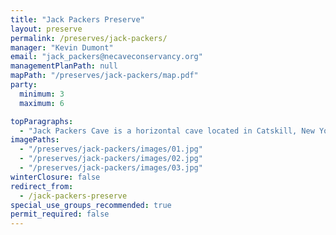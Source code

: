 ```yaml
---
title: "Jack Packers Preserve"
layout: preserve
permalink: /preserves/jack-packers/
manager: "Kevin Dumont"
email: "jack_packers@necaveconservancy.org"
managementPlanPath: null
mapPath: "/preserves/jack-packers/map.pdf"
party:
  minimum: 3
  maximum: 6

topParagraphs:
  - "Jack Packers Cave is a horizontal cave located in Catskill, New York, and is the only NCC preserve in Greene County. The cave has over 1,100 feet of passage with two entrances. The larger entrance is at the south end of the cave with the much smaller entrance at the north end. The dimensions of the main passage of the cave is mostly low enough to require crawling and gets generally smaller to the north."
imagePaths:
  - "/preserves/jack-packers/images/01.jpg"
  - "/preserves/jack-packers/images/02.jpg"
  - "/preserves/jack-packers/images/03.jpg"
winterClosure: false
redirect_from:
  - /jack-packers-preserve
special_use_groups_recommended: true
permit_required: false
---
```

